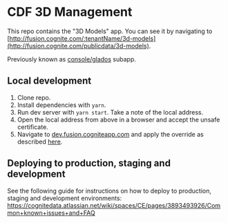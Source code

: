 # CDF 3D Management

This repo contains the "3D Models" app. You can see it by navigating to [http://fusion.cognite.com/:tenantName/3d-models](http://fusion.cognite.com/publicdata/3d-models).

Previously known as [console/glados](https://github.com/cognitedata/console) subapp.

## Local development

1. Clone repo.
1. Install dependencies with `yarn`.
1. Run dev server with `yarn start`. Take a note of the local address.
1. Open the local address from above in a browser and accept the unsafe certificate.
1. Navigate to [dev.fusion.cogniteapp.com](https://dev.fusion.cogniteapp.com/) and apply the override as described [here](https://cognitedata.atlassian.net/l/cp/4aVs8u9B).

## Deploying to production, staging and development

See the following guide for instructions on how to deploy to production, staging and development environments: https://cognitedata.atlassian.net/wiki/spaces/CE/pages/3893493926/Common+known+issues+and+FAQ 
